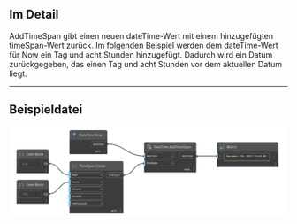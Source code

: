 ## Im Detail
AddTimeSpan gibt einen neuen dateTime-Wert mit einem hinzugefügten timeSpan-Wert zurück. Im folgenden Beispiel werden dem dateTime-Wert für Now ein Tag und acht Stunden hinzugefügt. Dadurch wird ein Datum zurückgegeben, das einen Tag und acht Stunden vor dem aktuellen Datum liegt.
___
## Beispieldatei

![AddTimeSpan](./DSCore.DateTime.AddTimeSpan_img.jpg)

